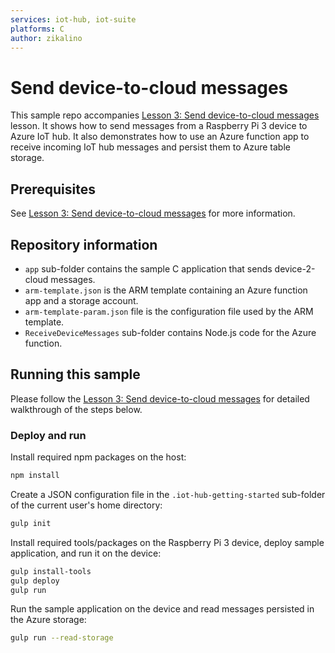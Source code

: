 ```yaml
---
services: iot-hub, iot-suite
platforms: C
author: zikalino
---
```


# Send device-to-cloud messages
This sample repo accompanies [Lesson 3: Send device-to-cloud messages](https://azure.microsoft.com/en-us/documentation/articles/iot-hub-raspberry-pi-kit-c-lesson3-deploy-resource-manager-template/) lesson. It shows how to send messages from a Raspberry Pi 3 device to Azure IoT hub. It also demonstrates how to use an Azure function app to receive incoming IoT hub messages and persist them to Azure table storage.

## Prerequisites
See [Lesson 3: Send device-to-cloud messages](https://azure.microsoft.com/en-us/documentation/articles/iot-hub-raspberry-pi-kit-c-lesson3-deploy-resource-manager-template/) for more information.

## Repository information
- `app` sub-folder contains the sample C application that sends device-2-cloud messages.
- `arm-template.json` is the ARM template containing an Azure function app and a storage account.
- `arm-template-param.json` file is the configuration file used by the ARM template.
- `ReceiveDeviceMessages` sub-folder contains Node.js code for the Azure function.

## Running this sample
Please follow the [Lesson 3: Send device-to-cloud messages](https://azure.microsoft.com/en-us/documentation/articles/iot-hub-raspberry-pi-kit-c-lesson3-deploy-resource-manager-template/) for detailed walkthrough of the steps below.

### Deploy and run

Install required npm packages on the host:
```bash
npm install
```
Create a JSON configuration file in the `.iot-hub-getting-started` sub-folder of the current user's home directory:
```bash
gulp init
```

Install required tools/packages on the Raspberry Pi 3 device, deploy sample application, and run it on the device:
```bash
gulp install-tools
gulp deploy
gulp run
```

Run the sample application on the device and read messages persisted in the Azure storage:
```bash
gulp run --read-storage
```
